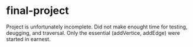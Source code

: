 # final-project

Project is unfortunately incomplete. Did not make enought time for testing, deugging, and traversal.
Only the essential (addVertice, addEdge) were started in earnest.
